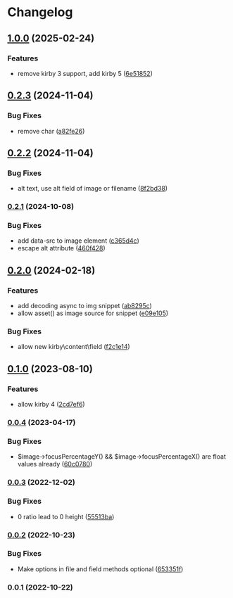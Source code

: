 # Changelog

## [1.0.0](https://github.com/femundfilou/kirby-image-snippet/compare/v0.2.3...v1.0.0) (2025-02-24)

### Features

* remove kirby 3 support, add kirby 5 ([6e51852](https://github.com/femundfilou/kirby-image-snippet/commit/6e51852974f1129507603979196c93c8f93f72cb))

## [0.2.3](https://github.com/femundfilou/kirby-image-snippet/compare/v0.2.2...v0.2.3) (2024-11-04)

### Bug Fixes

* remove char ([a82fe26](https://github.com/femundfilou/kirby-image-snippet/commit/a82fe26237d4293bbb80331b42da15ab3897a4fa))

## [0.2.2](https://github.com/femundfilou/kirby-image-snippet/compare/v0.2.1...v0.2.2) (2024-11-04)

### Bug Fixes

* alt text, use alt field of image or filename ([8f2bd38](https://github.com/femundfilou/kirby-image-snippet/commit/8f2bd384a3678a261a6c18382562f53307f6732b))

### [0.2.1](https://github.com/femundfilou/kirby-image-snippet/compare/v0.2.0...v0.2.1) (2024-10-08)


### Bug Fixes

* add data-src to image element ([c365d4c](https://github.com/femundfilou/kirby-image-snippet/commit/c365d4c35c9190aa6d65168fed494e2f5e04d4ba))
* escape alt attribute ([460f428](https://github.com/femundfilou/kirby-image-snippet/commit/460f4288f4f9a1bd4ee09d34fd41d1e4b1511094))

## [0.2.0](https://github.com/femundfilou/kirby-image-snippet/compare/v0.1.0...v0.2.0) (2024-02-18)


### Features

* add decoding async to img snippet ([ab8295c](https://github.com/femundfilou/kirby-image-snippet/commit/ab8295cf79670a74994308c8202248ab5cb4e3a4))
* allow asset() as image source for snippet ([e09e105](https://github.com/femundfilou/kirby-image-snippet/commit/e09e10527be9afd1eb1e897353addd60fe96f828))


### Bug Fixes

* allow new kirby\content\field ([f2c1e14](https://github.com/femundfilou/kirby-image-snippet/commit/f2c1e1474101f25ea1c3449c9643ecdbd5133097))

## [0.1.0](https://github.com/femundfilou/kirby-image-snippet/compare/v0.0.4...v0.1.0) (2023-08-10)


### Features

* allow kirby 4 ([2cd7ef6](https://github.com/femundfilou/kirby-image-snippet/commit/2cd7ef60bf2e2fd4afc0fb10c70b344d7f29490d))

### [0.0.4](https://github.com/femundfilou/kirby-image-snippet/compare/v0.0.3...v0.0.4) (2023-04-17)


### Bug Fixes

* $image->focusPercentageY() && $image->focusPercentageX() are float values already ([60c0780](https://github.com/femundfilou/kirby-image-snippet/commit/60c07809e95eeadf29c6323bc39a09faf5e13d55))

### [0.0.3](https://github.com/femundfilou/kirby-image-snippet/compare/v0.0.2...v0.0.3) (2022-12-02)


### Bug Fixes

* 0 ratio lead to 0 height ([55513ba](https://github.com/femundfilou/kirby-image-snippet/commit/55513bafe110d8760d98e7d186b623598dccdab7))

### [0.0.2](https://github.com/femundfilou/kirby-image-snippet/compare/v0.0.1...v0.0.2) (2022-10-23)


### Bug Fixes

* Make options in file and field methods optional ([653351f](https://github.com/femundfilou/kirby-image-snippet/commit/653351f84162c9fd74c1f7f75995c8aef9c2093b))

### 0.0.1 (2022-10-22)
